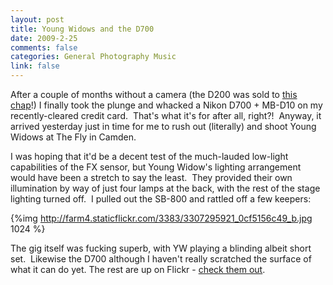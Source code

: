 ```yaml
--- 
layout: post
title: Young Widows and the D700
date: 2009-2-25
comments: false
categories: General Photography Music
link: false
---
```


After a couple of months without a camera (the D200 was sold to [this chap](http://www.mark90.co.uk)!) I finally took the plunge and whacked a Nikon
D700 + MB-D10 on my recently-cleared credit card.  That's what it's for after
all, right?!  Anyway, it arrived yesterday just in time for me to rush out
(literally) and shoot Young Widows at The Fly in Camden.

<!-- more -->

I was hoping that it'd be a decent test of the much-lauded low-light
capabilities of the FX sensor, but Young Widow's lighting arrangement would
have been a stretch to say the least.  They provided their own illumination by
way of just four lamps at the back, with the rest of the stage lighting turned
off.  I pulled out the SB-800 and rattled off a few keepers:

{%img http://farm4.staticflickr.com/3383/3307295921_0cf5156c49_b.jpg 1024 %}

The gig itself was fucking superb, with YW playing a blinding albeit short
set.  Likewise the D700 although I haven't really scratched the surface of what
it can do yet. The rest are up on Flickr - [check them out](http://www.flickr.com/photos/yankcrime/sets/72157614334608367/show/).
